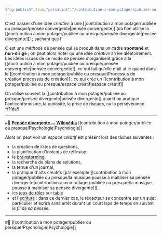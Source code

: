 ```yaml
---
{"dg-publish":true,"permalink":"/contribution-a-mon-potager/publiee-ou-presque/espace-creatif/"}
---
```


C'est passer d'une idée *créative* à une [[contribution à mon potager/publiée ou presque/pensée convergente\|pensée convergente]] (où l'on utilise la [[contribution à mon potager/publiée ou presque/pensée divergente\|pensée divergente]]) ; sachant que l'
<div class="transclusion internal-embed is-loaded"><div class="markdown-embed">




C'est une *méthode* de pensée qui se produit dans un cadre **spontané** et **non-dirigé** ; on peut alors noter qu'une idée *créative* arrive aléatoirement. 
Les idées issues de ce mode de pensée s'organisent grâce à la [[contribution à mon potager/publiée ou presque/pensée convergente\|pensée convergente]], ce qui fait qu'elle n'ait utile quand dans le [[contribution à mon potager/publiée ou presque/Processus de création\|processus de création]] ; ce qui crée un [[contribution à mon potager/publiée ou presque/espace créatif\|espace créatif]]

On utilise souvent la [[contribution à mon potager/publiée ou presque/pensée divergente\|pensée divergente]] quand on pratique l'anticonformisme, la curiosité, la prise de risques, ou la persévérance ^f1fda5

---
#🌲  **[Pensée divergente — Wikipédia](https://fr.m.wikipedia.org/wiki/Pens%C3%A9e_divergente)** [[contribution à mon potager/publiée ou presque/Psychologie\|Psychologie]]

</div></div>

Alors on peut voir un *espace créatif* est présent lors des tâches suivantes : 
- la création de listes de questions, 
- la planification d'instants de réflexion, 
- le [brainstorming](https://fr.m.wikipedia.org/wiki/Brainstorming "Brainstorming"), 
- la recherche de plans de solutions, 
- la tenue d'un journal, 
- la pratique d'arts créatifs (par exemple [[contribution à mon potager/publiée ou presque/la musique pousse à maitriser sa pensée divergente\|contribution à mon potager/publiée ou presque/la musique pousse à maitriser sa pensée divergente]]), 
- les [jeux de rôles](https://fr.m.wikipedia.org/wiki/Jeu_de_r%C3%B4le "Jeu de rôle") sur [table](https://fr.m.wikipedia.org/wiki/Pens%C3%A9e_divergente#cite_note-4) 
- et l'[écriture](https://fr.m.wikipedia.org/wiki/%C3%89criture_automatique "Écriture automatique") : dans ce dernier cas, le rédacteur se concentre sur un sujet particulier et écrira sans arrêt durant un court laps de temps en suivant *le fil de sa pensée.*

---
#🌲 [[contribution à mon potager/publiée ou presque/Psychologie\|Psychologie]]